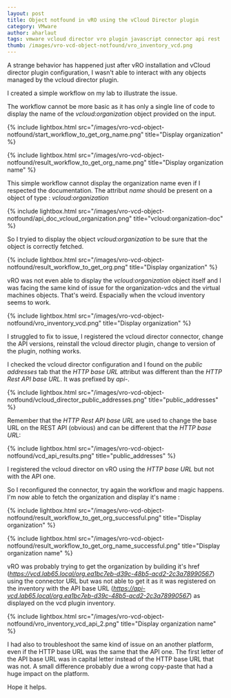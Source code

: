 ```yaml
---
layout: post
title: Object notfound in vRO using the vCloud Director plugin
category: VMware
author: aharlaut
tags: vmware vcloud director vro plugin javascript connector api rest
thumb: /images/vro-vcd-object-notfound/vro_inventory_vcd.png
---
```


A strange behavior has happened just after vRO installation and vCloud director plugin configuration, I wasn't able to interact with any objects managed by the vcloud director plugin.

I created a simple workflow on my lab to illustrate the issue.

The workflow cannot be more basic as it has only a single line of code to display the name of the *vcloud:organization* object provided on the input.

{% include lightbox.html src="/images/vro-vcd-object-notfound/start_workflow_to_get_org_name.png" title="Display organization" %}

{% include lightbox.html src="/images/vro-vcd-object-notfound/result_workflow_to_get_org_name.png" title="Display organization name" %}

This simple workflow cannot display the organization name even if I respected the documentation. The attribut *name* should be present on a object of type : *vcloud:organization*

{% include lightbox.html src="/images/vro-vcd-object-notfound/api_doc_vcloud_organization.png" title="vcloud:organization-doc" %}

So I tryied to display the object *vcloud:organization* to be sure that the object is correctly fetched.

{% include lightbox.html src="/images/vro-vcd-object-notfound/result_workflow_to_get_org.png" title="Display organization" %}

vRO was not even able to display the *vcloud:organization* object itself and I was facing the same kind of issue for the organization-vdcs and the virtual machines objects. That's weird. Espacially when the vcloud inventory seems to work.

{% include lightbox.html src="/images/vro-vcd-object-notfound/vro_inventory_vcd.png" title="Display organization" %}

I struggled to fix to issue, I registered the vcloud director connector, change the API versions, reinstall the vcloud director plugin, change to version of the plugin, nothing works.

I checked the vcloud director configuration and I found on the *public addresses* tab that the *HTTP base URL* attribut was different than the *HTTP Rest API base URL*. It was prefixed by *api-*.

{% include lightbox.html src="/images/vro-vcd-object-notfound/vcloud_director_public_addresses.png" title="public_addresses" %}

Remember that the *HTTP Rest API base URL* are used to change the base URL on the REST API (obvious) and can be different that the *HTTP base UR*L:

{% include lightbox.html src="/images/vro-vcd-object-notfound/vcd_api_results.png" title="public_addresses" %}

I registered the vcloud director on vRO using the *HTTP base URL* but not with the API one.

So I reconfigured the connector, try again the workflow and magic happens. I'm now able to fetch the organization and display it's name :

{% include lightbox.html src="/images/vro-vcd-object-notfound/result_workflow_to_get_org_successful.png" title="Display organization" %}

{% include lightbox.html src="/images/vro-vcd-object-notfound/result_workflow_to_get_org_name_successful.png" title="Display organization name" %}

vRO was probably trying to get the organization by building it's href (*https://vcd.lab65.local/org.ea1bc7eb-d39c-48b5-acd2-2c3a78990567*) using the connector URL but was not able to get it as it was registered on the inventory with the API base URL (*https://api-vcd.lab65.local/org.ea1bc7eb-d39c-48b5-acd2-2c3a78990567*) as displayed on the vcd plugin inventory.

{% include lightbox.html src="/images/vro-vcd-object-notfound/vro_inventory_vcd_api_2.png" title="Display organization name" %}

I had also to troubleshoot the same kind of issue on an another platform, even if the HTTP base URL was the same that the API one. The first letter of the API base URL was in capital letter instead of the HTTP base URL that was not. A small difference probably due a wrong copy-paste that had a huge impact on the platform.

Hope it helps.
